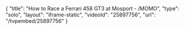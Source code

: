 {
    "title": "How to Race a Ferrari 458 GT3 at Mosport - \/MOMO",
    "type": "solo",
    "layout": "iframe-static",
    "videoId": "25897756",
    "url": "\/tvpembed\/25897756"
}
